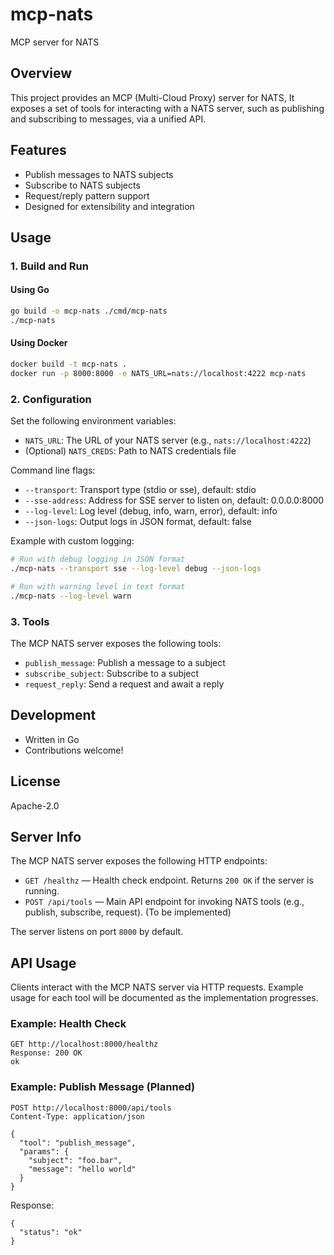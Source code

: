 # mcp-nats

MCP server for NATS

## Overview

This project provides an MCP (Multi-Cloud Proxy) server for NATS, It exposes a set of tools for interacting with a NATS server, such as publishing and subscribing to messages, via a unified API.

## Features
- Publish messages to NATS subjects
- Subscribe to NATS subjects
- Request/reply pattern support
- Designed for extensibility and integration

## Usage

### 1. Build and Run

#### Using Go
```sh
go build -o mcp-nats ./cmd/mcp-nats
./mcp-nats
```

#### Using Docker
```sh
docker build -t mcp-nats .
docker run -p 8000:8000 -e NATS_URL=nats://localhost:4222 mcp-nats
```

### 2. Configuration

Set the following environment variables:
- `NATS_URL`: The URL of your NATS server (e.g., `nats://localhost:4222`)
- (Optional) `NATS_CREDS`: Path to NATS credentials file

Command line flags:
- `--transport`: Transport type (stdio or sse), default: stdio
- `--sse-address`: Address for SSE server to listen on, default: 0.0.0.0:8000
- `--log-level`: Log level (debug, info, warn, error), default: info
- `--json-logs`: Output logs in JSON format, default: false

Example with custom logging:
```sh
# Run with debug logging in JSON format
./mcp-nats --transport sse --log-level debug --json-logs

# Run with warning level in text format
./mcp-nats --log-level warn
```

### 3. Tools

The MCP NATS server exposes the following tools:
- `publish_message`: Publish a message to a subject
- `subscribe_subject`: Subscribe to a subject
- `request_reply`: Send a request and await a reply

## Development

- Written in Go
- Contributions welcome!

## License

Apache-2.0 

## Server Info

The MCP NATS server exposes the following HTTP endpoints:

- `GET /healthz` — Health check endpoint. Returns `200 OK` if the server is running.
- `POST /api/tools` — Main API endpoint for invoking NATS tools (e.g., publish, subscribe, request). (To be implemented)

The server listens on port `8000` by default.

## API Usage

Clients interact with the MCP NATS server via HTTP requests. Example usage for each tool will be documented as the implementation progresses.

### Example: Health Check

```
GET http://localhost:8000/healthz
Response: 200 OK
ok
```

### Example: Publish Message (Planned)

```
POST http://localhost:8000/api/tools
Content-Type: application/json

{
  "tool": "publish_message",
  "params": {
    "subject": "foo.bar",
    "message": "hello world"
  }
}
```

Response:
```
{
  "status": "ok"
}
``` 
